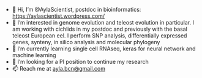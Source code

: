 - 👋 Hi, I’m @AylaScientist, postdoc in bioinformatics: https://aylascientist.wordpress.com/
- 👀 I’m interested in genome evolution and teleost evolution in particular. I am working with cichlids in my postdoc and previously with the basal teleost European eel. I perform SNP analysis, differentially expressed genes, synteny, in silico analysis and molecular phylogeny
- 🌱 I’m currently learning single cell RNAseq, keras for neural network and machine learning
- 💞️ I’m looking for a PI position to continue my research
- 📫 Reach me at ayla.bcn@gmail.com

<!---
AylaScientist/AylaScientist is a ✨ special ✨ repository because its `README.md` (this file) appears on your GitHub profile.
You can click the Preview link to take a look at your changes.
--->
